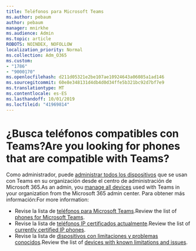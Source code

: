 ```yaml
---
title: Teléfonos para Microsoft Teams
ms.author: pebaum
author: pebaum
manager: mnirkhe
ms.audience: Admin
ms.topic: article
ROBOTS: NOINDEX, NOFOLLOW
localization_priority: Normal
ms.collection: Adm_O365
ms.custom:
- "1786"
- "9000170"
ms.openlocfilehash: d211d05321e2be107ae10924643a06085a1ad146
ms.sourcegitcommit: 60e8e348131d4db4d0d34ffe5b321bc92d7bf7e9
ms.translationtype: MT
ms.contentlocale: es-ES
ms.lasthandoff: 10/01/2019
ms.locfileid: "41969814"
---
```

# <a name="are-you-looking-for-phones-that-are-compatible-with-teams"></a><span data-ttu-id="29ae6-102">¿Busca teléfonos compatibles con Teams?</span><span class="sxs-lookup"><span data-stu-id="29ae6-102">Are you looking for phones that are compatible with Teams?</span></span>

<span data-ttu-id="29ae6-103">Como administrador, puede [administrar todos los dispositivos](https://docs.microsoft.com/microsoftteams/device-management) que se usan con Teams en su organización desde el centro de administración de Microsoft 365.</span><span class="sxs-lookup"><span data-stu-id="29ae6-103">As an admin, you [manage all devices](https://docs.microsoft.com/microsoftteams/device-management) used with Teams in your organization from the Microsoft 365 admin center.</span></span> <span data-ttu-id="29ae6-104">Para obtener más información:</span><span class="sxs-lookup"><span data-stu-id="29ae6-104">For more information:</span></span> 

- <span data-ttu-id="29ae6-105">Revise la lista de [teléfonos para Microsoft Teams](https://docs.microsoft.com/microsoftteams/phones-for-teams).</span><span class="sxs-lookup"><span data-stu-id="29ae6-105">Review the list of [phones for Microsoft Teams](https://docs.microsoft.com/microsoftteams/phones-for-teams).</span></span> 
- <span data-ttu-id="29ae6-106">Revise la lista de [teléfonos IP certificados actualmente](https://docs.microsoft.com/microsoftteams/teams-ip-phones#currently-certified-ip-phones).</span><span class="sxs-lookup"><span data-stu-id="29ae6-106">Review the list of [currently certified IP phones](https://docs.microsoft.com/microsoftteams/teams-ip-phones#currently-certified-ip-phones).</span></span> 
- <span data-ttu-id="29ae6-107">Revise la lista de [dispositivos con limitaciones y problemas conocidos](https://support.office.com/article/control-calls-using-a-headset-in-teams-65d6e104-444d-4013-b8c2-f11317dd69a8).</span><span class="sxs-lookup"><span data-stu-id="29ae6-107">Review the list of [devices with known limitations and issues](https://support.office.com/article/control-calls-using-a-headset-in-teams-65d6e104-444d-4013-b8c2-f11317dd69a8).</span></span> 